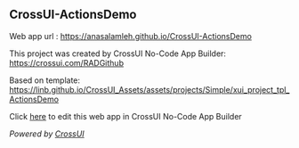 ## CrossUI-ActionsDemo
Web app url : https://anasalamleh.github.io/CrossUI-ActionsDemo

This project was created by CrossUI No-Code App Builder: https://crossui.com/RADGithub

Based on template: https://linb.github.io/CrossUI_Assets/assets/projects/Simple/xui_project_tpl_ActionsDemo

Click [here](https://crossui.com/RADGithub/#!from=github&owner=anasalamleh&repo=CrossUI-ActionsDemo) to edit this web app in CrossUI No-Code App Builder

<i>Powered by [CrossUI](https://crossui.com)</i>
